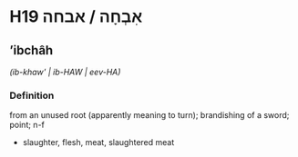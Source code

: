 # H19 אִבְחָה / אבחה

## ʼibchâh

_(ib-khaw' | ib-HAW | eev-HA)_

### Definition

from an unused root (apparently meaning to turn); brandishing of a sword; point; n-f

- slaughter, flesh, meat, slaughtered meat
